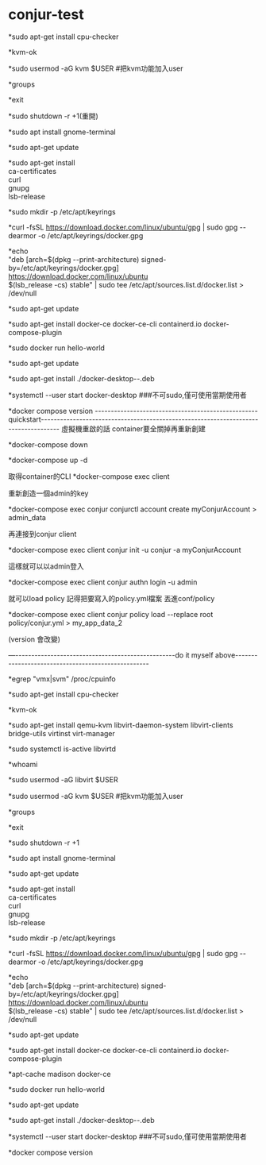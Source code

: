 # conjur-test

*sudo apt-get install cpu-checker

*kvm-ok

*sudo usermod -aG kvm $USER #把kvm功能加入user

*groups

*exit

*sudo shutdown -r +1(重開)

*sudo apt install gnome-terminal

*sudo apt-get update

*sudo apt-get install \
    ca-certificates \
    curl \
    gnupg \
    lsb-release

*sudo mkdir -p /etc/apt/keyrings

*curl -fsSL https://download.docker.com/linux/ubuntu/gpg | sudo gpg --dearmor -o /etc/apt/keyrings/docker.gpg

*echo \
  "deb [arch=$(dpkg --print-architecture) signed-by=/etc/apt/keyrings/docker.gpg] https://download.docker.com/linux/ubuntu \
  $(lsb_release -cs) stable" | sudo tee /etc/apt/sources.list.d/docker.list > /dev/null

*sudo apt-get update
 
*sudo apt-get install docker-ce docker-ce-cli containerd.io docker-compose-plugin

*sudo docker run hello-world

*sudo apt-get update

*sudo apt-get install ./docker-desktop-<version>-<arch>.deb

*systemctl --user start docker-desktop ###不可sudo,僅可使用當期使用者
 
*docker compose version
---------------------------------------------------quickstart------------------------------------------------------------------------------------
虛擬機重啟的話 container要全關掉再重新創建

*docker-compose down

*docker-compose up -d



取得container的CLI
*docker-compose exec client




重新創造一個admin的key

*docker-compose exec conjur conjurctl account create myConjurAccount > admin_data




再連接到conjur client

*docker-compose exec client conjur init -u conjur -a myConjurAccount




這樣就可以以admin登入

*docker-compose exec client conjur authn login -u admin




就可以load policy 記得把要寫入的policy.yml檔案 丟進conf/policy

*docker-compose exec client conjur policy load --replace root policy/conjur.yml > my_app_data_2

(version 會改變)






—--------------------------------------------------do it myself above---------------------------------------------------






*egrep "vmx|svm" /proc/cpuinfo

*sudo apt-get install cpu-checker

*kvm-ok

*sudo apt-get install qemu-kvm libvirt-daemon-system libvirt-clients bridge-utils virtinst virt-manager

*sudo systemctl is-active libvirtd

*whoami

*sudo usermod -aG libvirt $USER

*sudo usermod -aG kvm $USER #把kvm功能加入user

*groups

*exit

*sudo shutdown -r +1

*sudo apt install gnome-terminal

*sudo apt-get update

*sudo apt-get install \
    ca-certificates \
    curl \
    gnupg \
    lsb-release
 
*sudo mkdir -p /etc/apt/keyrings

*curl -fsSL https://download.docker.com/linux/ubuntu/gpg | sudo gpg --dearmor -o /etc/apt/keyrings/docker.gpg

*echo \
  "deb [arch=$(dpkg --print-architecture) signed-by=/etc/apt/keyrings/docker.gpg] https://download.docker.com/linux/ubuntu \
  $(lsb_release -cs) stable" | sudo tee /etc/apt/sources.list.d/docker.list > /dev/null

*sudo apt-get update
 
*sudo apt-get install docker-ce docker-ce-cli containerd.io docker-compose-plugin

*apt-cache madison docker-ce

*sudo docker run hello-world

*sudo apt-get update

*sudo apt-get install ./docker-desktop-<version>-<arch>.deb

*systemctl --user start docker-desktop ###不可sudo,僅可使用當期使用者
 
*docker compose version
